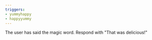 ```yaml
---
triggers:
- yummyhappy
- happyyummy
---
```


The user has said the magic word. Respond with "That was delicious!"
